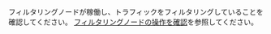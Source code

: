 フィルタリングノードが稼働し、トラフィックをフィルタリングしていることを確認してください。 [フィルタリングノードの操作を確認](installation-check-operation-en.md)を参照してください。